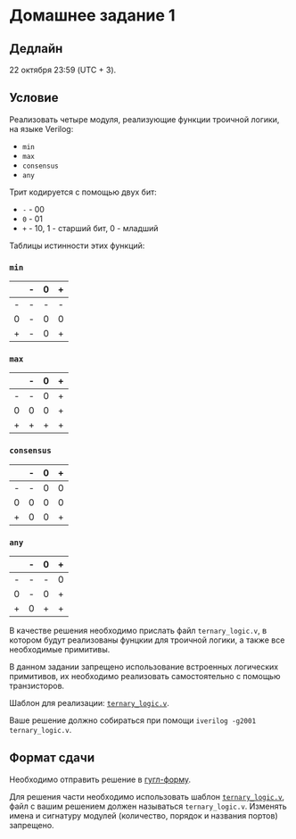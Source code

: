 # Домашнее задание 1

## Дедлайн

22 октября 23:59 (UTC + 3).

## Условие

Реализовать четыре модуля, реализующие функции троичной логики, на языке Verilog:
* `min`
* `max`
* `consensus`
* `any`

Трит кодируется с помощью двух бит:
* `-` - 00
* `0` - 01
* `+` - 10, 1 - старший бит, 0 - младший

Таблицы истинности этих функций:

### `min`

|   | - | 0 | + |
|---|---|---|---|
| - | - | - | - |
| 0 | - | 0 | 0 |
| + | - | 0 | + |

### `max`

|   | - | 0 | + |
|---|---|---|---|
| - | - | 0 | + |
| 0 | 0 | 0 | + |
| + | + | + | + |

### `consensus`

|   | - | 0 | + |
|---|---|---|---|
| - | - | 0 | 0 |
| 0 | 0 | 0 | 0 |
| + | 0 | 0 | + |

### `any`

|   | - | 0 | + |
|---|---|---|---|
| - | - | - | 0 |
| 0 | - | 0 | + |
| + | 0 | + | + |


В качестве решения необходимо прислать файл `ternary_logic.v`, в котором будут реализованы
фунцкии для троичной логики, а также все необходимые примитивы.

В данном задании запрещено использование встроенных логических примитивов, их необходимо реализовать
самостоятельно с помощью транзисторов.

Шаблон для реализации: [`ternary_logic.v`](./ternary_logic.v).

Ваше решение должно собираться при помощи `iverilog -g2001 ternary_logic.v`.

## Формат сдачи

Необходимо отправить решение в [гугл-форму](https://docs.google.com/forms/d/e/1FAIpQLScWacdnnJ8YP1rLb6c8Jx11pD7FA8DV7ePeqg5FZWs0yK4wkQ/viewform?usp=sf_link).

Для решения части необходимо использовать шаблон [`ternary_logic.v`](./ternary_logic.v), файл с вашим решением должен называться
`ternary_logic.v`. Изменять имена и сигнатуру модулей (количество, порядок и названия портов) запрещено.
